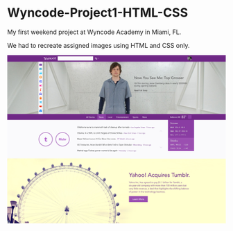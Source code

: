 # Wyncode-Project1-HTML-CSS

My first weekend project at Wyncode Academy in Miami, FL.

We had to recreate assigned images using HTML and CSS only.

![Yahoo Image](images/yahoo_eisenberg_project_reference.jpg)
